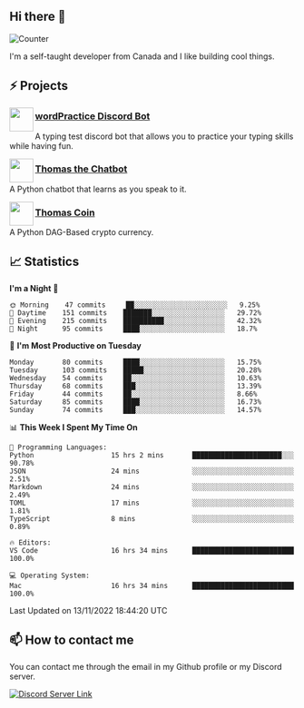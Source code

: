 <h2>Hi there 👋</h2>

![Counter](https://komarev.com/ghpvc/?username=principle105)

<p>I'm a self-taught developer from Canada and I like building cool things.</p>

<h2>⚡ Projects</h2>

<img align="left" src="https://i.imgur.com/BIzs17V.png" width="42" height="42" />
<h3><a target="_blank" href="https://discord.com/application-directory/743183681182498906">wordPractice Discord Bot</a></h3>
<p>A typing test discord bot that allows you to practice your typing skills while having fun.</p>

<img align="left" src="https://i.imgur.com/hA9YF2s.png" width="42" height="42" />
<h3><a href="https://github.com/principle105/thomasthechatbot">Thomas the Chatbot</a></h3>
<p>A Python chatbot that learns as you speak to it.</p>

<img align="left" src="https://i.imgur.com/4FdQpgN.png" width="42" height="42" />
<h3><a href="https://github.com/principle105/thomas-coin">Thomas Coin</a></h3>
<p>A Python DAG-Based crypto currency.</p>

<h2>📈 Statistics</h2>

<!--START_SECTION:waka-->
**I'm a Night 🦉** 

```text
🌞 Morning    47 commits     ██░░░░░░░░░░░░░░░░░░░░░░░   9.25% 
🌆 Daytime    151 commits    ███████░░░░░░░░░░░░░░░░░░   29.72% 
🌃 Evening    215 commits    ██████████░░░░░░░░░░░░░░░   42.32% 
🌙 Night      95 commits     ████░░░░░░░░░░░░░░░░░░░░░   18.7%

```
📅 **I'm Most Productive on Tuesday** 

```text
Monday       80 commits     ████░░░░░░░░░░░░░░░░░░░░░   15.75% 
Tuesday      103 commits    █████░░░░░░░░░░░░░░░░░░░░   20.28% 
Wednesday    54 commits     ██░░░░░░░░░░░░░░░░░░░░░░░   10.63% 
Thursday     68 commits     ███░░░░░░░░░░░░░░░░░░░░░░   13.39% 
Friday       44 commits     ██░░░░░░░░░░░░░░░░░░░░░░░   8.66% 
Saturday     85 commits     ████░░░░░░░░░░░░░░░░░░░░░   16.73% 
Sunday       74 commits     ███░░░░░░░░░░░░░░░░░░░░░░   14.57%

```


📊 **This Week I Spent My Time On** 

```text
💬 Programming Languages: 
Python                   15 hrs 2 mins       ██████████████████████░░░   90.78% 
JSON                     24 mins             ░░░░░░░░░░░░░░░░░░░░░░░░░   2.51% 
Markdown                 24 mins             ░░░░░░░░░░░░░░░░░░░░░░░░░   2.49% 
TOML                     17 mins             ░░░░░░░░░░░░░░░░░░░░░░░░░   1.81% 
TypeScript               8 mins              ░░░░░░░░░░░░░░░░░░░░░░░░░   0.89%

🔥 Editors: 
VS Code                  16 hrs 34 mins      █████████████████████████   100.0%

💻 Operating System: 
Mac                      16 hrs 34 mins      █████████████████████████   100.0%

```


 Last Updated on 13/11/2022 18:44:20 UTC
<!--END_SECTION:waka-->

<h2>📫 How to contact me</h2>

You can contact me through the email in my Github profile or my Discord server.

[![Discord Server Link](https://dcbadge.vercel.app/api/server/DHnk46C)](https://discord.gg/DHnk46C)


